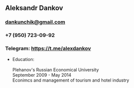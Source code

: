 ## Aleksandr Dankov
### dankunchik@gmail.com
### +7 (950) 723-09-92
### Telegram: https://t.me/alexdankov

* Education:<br><br>
Plehanov's Russian Economical University<br>
September 2009 - May 2014<br>
Econimcs and management of tourism and hotel industry<br><br>



  
